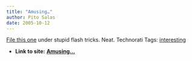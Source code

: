```yaml
---
title: "Amusing…"
author: Pito Salas
date: 2005-10-12
---
```


[File this one](<http://www.leoburnett.ca/>) under stupid flash tricks. Neat.
Technorati Tags: [interesting](<http://www.technorati.com/tag/interesting>)


* **Link to site:** **[Amusing…](None)**
